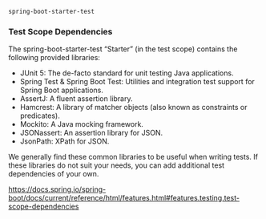 `spring-boot-starter-test`

### Test Scope Dependencies

The spring-boot-starter-test “Starter” (in the test scope) contains the following provided libraries:

- JUnit 5: The de-facto standard for unit testing Java applications.
- Spring Test & Spring Boot Test: Utilities and integration test support for Spring Boot applications.
- AssertJ: A fluent assertion library.
- Hamcrest: A library of matcher objects (also known as constraints or predicates).
- Mockito: A Java mocking framework.
- JSONassert: An assertion library for JSON.
- JsonPath: XPath for JSON.

We generally find these common libraries to be useful when writing tests. If these libraries do not suit your needs, you can add additional test dependencies of your own.

https://docs.spring.io/spring-boot/docs/current/reference/html/features.html#features.testing.test-scope-dependencies
